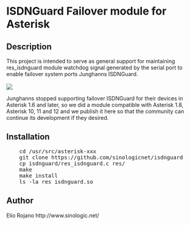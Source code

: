 <h1>ISDNGuard Failover module for Asterisk</h1>

<h2>Description</h2>
This project is intended to serve as general support for maintaining res_isdnguard module 
watchdog signal generated by the serial port to enable failover system ports Junghanns ISDNGuard.<br />
<br /><img src="http://www.junghanns.net/images/ISDNguard.jpg" />

Junghanns stopped supporting failover ISDNGuard for their devices in Asterisk 1.6 and later, 
so we did a module compatible with Asterisk 1.8, Asterisk 10, 11 and 12 and we publish it here 
so that the community can continue its development if they desired.

<h2>Installation</h2>
<pre>
    cd /usr/src/asterisk-xxx
    git clone https://github.com/sinologicnet/isdnguard
    cp isdnguard/res_isdnguard.c res/
    make
    make install
    ls -la res_isdnguard.so
</pre>


<h2>Author</h2>
Elio Rojano
http://www.sinologic.net/
